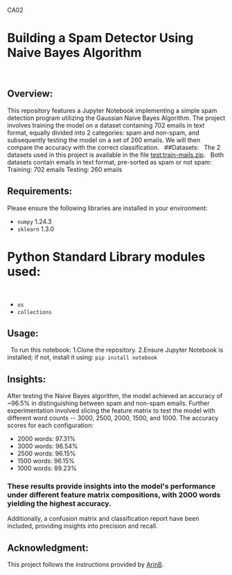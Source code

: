 CA02
# Building a Spam Detector Using Naive Bayes Algorithm
 
## Overview:
This repository features a Jupyter Notebook implementing a simple spam detection program utilizing the Gaussian Naive Bayes Algorithm. The project involves training the model on a dataset containing 702 emails in text format, equally divided into 2 categories: spam and non-spam, and subsequently testing the model on a set of 260 emails. We will then compare the accuracy with the correct classification.
 
##Datasets:
 
The 2 datasets used in this project is available in the file [test:train-mails.zip](https://github.com/LanceRoyston/Intro-to-Machine-Learning-BSAN-6070-02/blob/main/CA02%20Spam%20Detector%20Using%20Naive%20Bayes/test%3Atrain-mails.zip).
 
Both datasets contain emails in text format, pre-sorted as spam or not spam:
Training: 702 emails
Testing: 260 emails
 
## Requirements:
Please ensure the following libraries are installed in your environment:
 
- `numpy` 1.24.3
- `sklearn` 1.3.0
 
# Python Standard Library modules used:
 
- `os`
- `collections`
 
## Usage:
 
To run this notebook:
1.Clone the repository.
2.Ensure Jupyter Notebook is installed; if not, install it using: `pip install notebook`
 
## Insights:
After testing the Naive Bayes algorithm, the model achieved an accuracy of ~96.5% in distinguishing between spam and non-spam emails. Further experimentation involved slicing the feature matrix to test the model with different word counts -- 3000, 2500, 2000, 1500, and 1000.
The accuracy scores for each configuration:
- 2000 words: 97.31%
- 3000 words: 96.54%
- 2500 words: 96.15%
- 1500 words: 96.15%
- 1000 words: 89.23%
### These results provide insights into the model's performance under different feature matrix compositions, with 2000 words yielding the highest accuracy.
Additionally, a confusion matrix and classification report have been included, providing insights into precision and recall.
 
## Acknowledgment:
This project follows the instructions provided by [ArinB](https://github.com/ArinB).
